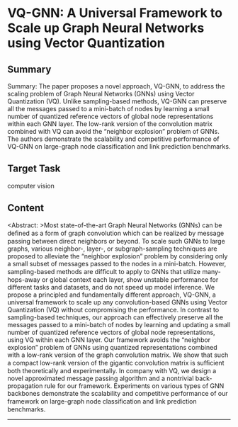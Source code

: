 # VQ-GNN: A Universal Framework to Scale up Graph Neural Networks using Vector Quantization

## Summary

Summary: The paper proposes a novel approach, VQ-GNN, to address the scaling problem of Graph Neural Networks (GNNs) using Vector Quantization (VQ). Unlike sampling-based methods, VQ-GNN can preserve all the messages passed to a mini-batch of nodes by learning a small number of quantized reference vectors of global node representations within each GNN layer. The low-rank version of the convolution matrix combined with VQ can avoid the “neighbor explosion” problem of GNNs. The authors demonstrate the scalability and competitive performance of VQ-GNN on large-graph node classification and link prediction benchmarks.


## Target Task

computer vision

## Content

<Abstract: >Most state-of-the-art Graph Neural Networks (GNNs) can be deﬁned as a form of graph convolution which can be realized by message passing between direct neighbors or beyond. To scale such GNNs to large graphs, various neighbor-, layer-, or subgraph-sampling techniques are proposed to alleviate the “neighbor explosion” problem by considering only a small subset of messages passed to the nodes in a mini-batch. However, sampling-based methods are difﬁcult to apply to GNNs that utilize many-hops-away or global context each layer, show unstable performance for different tasks and datasets, and do not speed up model inference. We propose a principled and fundamentally different approach, VQ-GNN, a universal framework to scale up any convolution-based GNNs using Vector Quantization (VQ) without compromising the performance. In contrast to sampling-based techniques, our approach can effectively preserve all the messages passed to a mini-batch of nodes by learning and updating a small number of quantized reference vectors of global node representations, using VQ within each GNN layer. Our framework avoids the “neighbor explosion” problem of GNNs using quantized representations combined with a low-rank version of the graph convolution matrix. We show that such a compact low-rank version of the gigantic convolution matrix is sufﬁcient both theoretically and experimentally. In company with VQ, we design a novel approximated message passing algorithm and a nontrivial back-propagation rule for our framework. Experiments on various types of GNN backbones demonstrate the scalability and competitive performance of our framework on large-graph node classiﬁcation and link prediction benchmarks.



---

